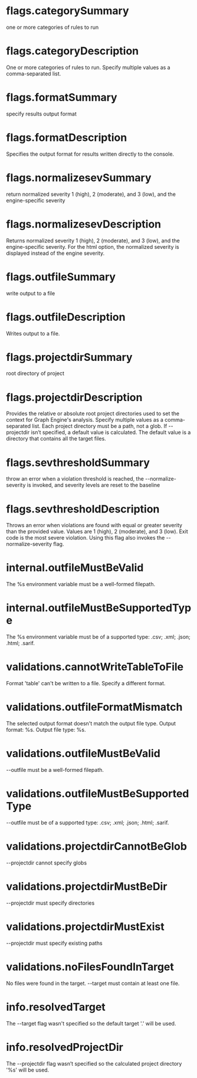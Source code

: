 # flags.categorySummary

one or more categories of rules to run

# flags.categoryDescription

One or more categories of rules to run. Specify multiple values as a comma-separated list.

# flags.formatSummary

specify results output format

# flags.formatDescription

Specifies the output format for results written directly to the console.

# flags.normalizesevSummary

return normalized severity 1 (high), 2 (moderate), and 3 (low), and the engine-specific severity

# flags.normalizesevDescription

Returns normalized severity 1 (high), 2 (moderate), and 3 (low), and the engine-specific severity. For the html option, the normalized severity is displayed instead of the engine severity.

# flags.outfileSummary

write output to a file

# flags.outfileDescription

Writes output to a file.

# flags.projectdirSummary

root directory of project

# flags.projectdirDescription

Provides the relative or absolute root project directories used to set the context for Graph Engine's analysis. Specify multiple values as a comma-separated list. Each project directory must be a path, not a glob. If --projectdir isn’t specified, a default value is calculated. The default value is a directory that contains all the target files.

# flags.sevthresholdSummary

throw an error when a violation threshold is reached, the --normalize-severity is invoked, and severity levels are reset to the baseline

# flags.sevthresholdDescription

Throws an error when violations are found with equal or greater severity than the provided value. Values are 1 (high), 2 (moderate), and 3 (low). Exit code is the most severe violation. Using this flag also invokes the --normalize-severity flag.

# internal.outfileMustBeValid

The %s environment variable must be a well-formed filepath.

# internal.outfileMustBeSupportedType

The %s environment variable must be of a supported type: .csv; .xml; .json; .html; .sarif.

# validations.cannotWriteTableToFile

Format 'table' can't be written to a file. Specify a different format.

# validations.outfileFormatMismatch

The selected output format doesn't match the output file type. Output format: %s. Output file type: %s.

# validations.outfileMustBeValid

--outfile must be a well-formed filepath.

# validations.outfileMustBeSupportedType

--outfile must be of a supported type: .csv; .xml; .json; .html; .sarif.

# validations.projectdirCannotBeGlob

--projectdir cannot specify globs

# validations.projectdirMustBeDir

--projectdir must specify directories

# validations.projectdirMustExist

--projectdir must specify existing paths

# validations.noFilesFoundInTarget

No files were found in the target. --target must contain at least one file.

# info.resolvedTarget

The --target flag wasn't specified so the default target '.' will be used.

# info.resolvedProjectDir

The --projectdir flag wasn’t specified so the calculated project directory '%s' will be used.
